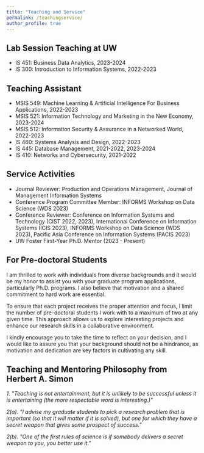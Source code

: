 ```yaml
---
title: "Teaching and Service"
permalink: /teachingservice/
author_profile: true
---
```


## Lab Session Teaching at UW
- IS 451: Business Data Analytics, 2023-2024
- IS 300: Introduction to Information Systems, 2022-2023

## Teaching Assistant
- MSIS 549: Machine Learning & Artificial Intelligence For Business Applications, 2022-2023
- MSIS 521: Information Technology and Marketing in the New Economy, 2023-2024
- MSIS 512: Information Security & Assurance in a Networked World, 2022-2023
- IS 460: Systems Analysis and Design, 2022-2023
- IS 445: Database Management, 2021-2022, 2023-2024
- IS 410: Networks and Cybersecurity, 2021-2022

## Service Activities
- Journal Reviewer: Production and Operations Management, Journal of Management Information Systems
- Conference Program Committee Member: INFORMS Workshop on Data Science (WDS 2023)
- Conference Reviewer: Conference on Information Systems and Technology (CIST 2022, 2023), International Conference on Information Systems (ICIS 2023), INFORMS Workshop on Data Science (WDS 2023), Pacific Asia Conference on Information Systems (PACIS 2023)
- UW Foster First-Year Ph.D. Mentor (2023 - Present)

## For Pre-doctoral Students
I am thrilled to work with individuals from diverse backgrounds and it would be my honor to assist you with your graduate program applications, particularly Ph.D. programs. I also believe that motivation and a shared commitment to hard work are essential.

To ensure that each project receives the proper attention and focus, I limit the number of pre-doctoral students I work with to a maximum of two at any given time. This approach allows us to explore interesting projects and enhance our research skills in a collaborative environment.

I kindly encourage you to take the time to reflect on your decision, and I would like to assure you that your background should not be a hindrance, as motivation and dedication are key factors in cultivating any skill.

## Teaching and Mentoring Philosophy from Herbert A. Simon
*1. "Teaching is not entertainment, but it is unlikely to be successful unless it is entertaining (the more respectable word is interesting.)"*

*2(a). "I advise my graduate students to pick a research problem that is important (so that it will matter if it is solved), but one for which they have a secret weapon that gives some prospect of success."*

*2(b). "One of the first rules of science is if somebody delivers a secret weapon to you, you better use it."*
